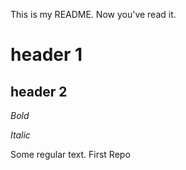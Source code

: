 This is my README. Now you've read it.

# header 1
## header 2

*Bold*


_Italic_


Some regular text.
First Repo
